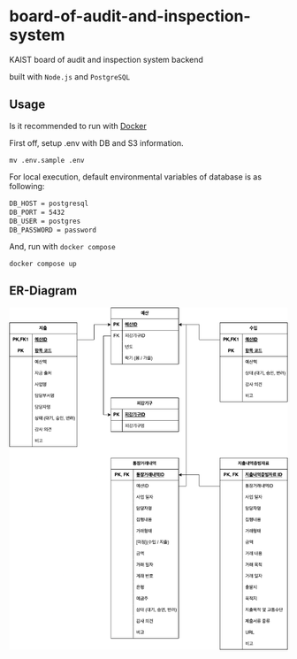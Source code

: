 # board-of-audit-and-inspection-system

KAIST board of audit and inspection system backend

built with `Node.js` and `PostgreSQL`

## Usage

Is it recommended to run with [Docker](https://www.docker.com/)

First off, setup .env with DB and S3 information.

```
mv .env.sample .env
```

For local execution, default environmental variables of database is as following:

```
DB_HOST = postgresql
DB_PORT = 5432
DB_USER = postgres
DB_PASSWORD = password
```

And, run with `docker compose`

```
docker compose up
```

## ER-Diagram

![감사원 drawio](images/감사원.drawio.png)
